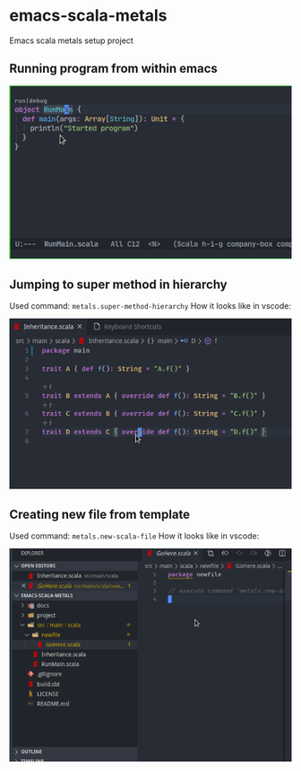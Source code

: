 # emacs-scala-metals
Emacs scala metals setup project

## Running program from within emacs
![Run](./docs/emacs-run-program.gif)

## Jumping to super method in hierarchy
Used command: `metals.super-method-hierarchy`
How it looks like in vscode:

![Jump](./docs/jump-supermethods-vscode.gif)


## Creating new file from template
Used command: `metals.new-scala-file`
How it looks like in vscode:

![Create](./docs/new-scala-file-vscode.gif)
